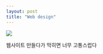 ```yaml
---
layout: post
title: "Web design"
---
```


<div class="img">
  <img class="lazyload" src="https://github.com/user-attachments/assets/c0e4fb4e-fef3-47de-b89a-13981cf08205">
</div>

<div class="txt">

  웹사이트 만들다가 막히면 너무 고통스럽다 <br>
  
</div>
